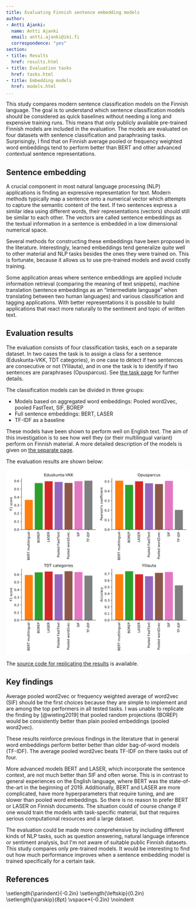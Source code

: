 ```yaml
---
title: Evaluating Finnish sentence embedding models
author:
- Antti Ajanki:
  name: Antti Ajanki
  email: antti.ajanki@iki.fi
  correspondence: "yes"
section:
- title: Results
  href: results.html
- title: Evaluation tasks
  href: tasks.html
- title: Embedding models
  href: models.html
...
```


This study compares modern sentence classification models on the
Finnish language. The goal is to understand which sentence
classification models should be considered as quick baselines without
needing a long and expensive training runs. This means that only
publicly available pre-trained Finnish models are included in the
evaluation. The models are evaluated on four datasets with sentence
classification and paraphrasing tasks. Surprisingly, I find that on
Finnish average pooled or frequency weighted word embeddings tend to
perform better than BERT and other advanced contextual sentence
representations.

## Sentence embedding

A crucial component in most natural language processing (NLP)
applications is finding an expressive representation for text. Modern
methods typically map a sentence onto a numerical vector which
attempts to capture the semantic content of the text. If two sentences
express a similar idea using different words, their representations
(vectors) should still be similar to each other. The vectors are
called sentence embeddings as the textual information in a sentence is
embedded in a low dimensional numerical space.

Several methods for constructing these embeddings have been proposed
in the literature. Interestingly, learned embeddings tend generalize
quite well to other material and NLP tasks besides the ones they were
trained on. This is fortunate, because it allows us to use pre-trained
models and avoid costly training.

Some application areas where sentence embeddings are applied include
information retrieval (comparing the meaning of text snippets),
machine translation (sentence embeddings as an “intermediate language”
when translating between two human languages) and various
classification and tagging applications. With better representations
it is possible to build applications that react more naturally to the
sentiment and topic of written text.

## Evaluation results

The evaluation consists of four classification tasks, each on a
separate dataset. In two cases the task is to assign a class for a
sentence (Eduskunta-VKK, TDT categories), in one case to detect if two
sentences are consecutive or not (Ylilauta), and in one the task is to
identify if two sentences are paraphrases (Opusparcus). See [the task
page](tasks.html) for further details.

The classification models can be divided in three groups:

* Models based on aggregated word embeddings: Pooled word2vec, pooled FastText, SIF, BOREP
* Full sentence embeddings: BERT, LASER
* TF-IDF as a baseline

These models have been shown to perform well on English text. The aim
of this investigation is to see how well they (or their multilingual
variant) perform on Finnish material. A more detailed description of
the models is given on [the separate page](models.html).

The evaluation results are shown below:

![Model performances on the evaluation tasks](images/scores.svg)

The [source code for replicating the
results](https://github.com/aajanki/fi-sentence-embeddings-eval) is
available.

## Key findings

Average pooled word2vec or frequency weighted average of word2vec
(SIF) should be the first choices because they are simple to implement
and are among the top performers in all tested tasks. I was unable to
replicate the finding by [@wieting2019] that pooled random projections
(BOREP) would be consistently better than plain pooled embeddings
(pooled word2vec).

These results reinforce previous findings in the literature that in
general word embeddings perform better better than older bag-of-word
models (TF-IDF). The average pooled word2vec beats TF-IDF on there
tasks out of four.

More advanced models BERT and LASER, which incorporate the sentence
context, are not much better than SIF and often worse. This is in
contrast to general experiences on the English language, where BERT
was the state-of-the-art in the beginning of 2019. Additionally, BERT
and LASER are more complicated, have more hyperparameters that require
tuning, and are slower than pooled word embeddings. So there is no
reason to prefer BERT or LASER on Finnish documents. The situation
could of course change if one would train the models with
task-specific material, but that requires serious computational
resources and a large dataset.

The evaluation could be made more comprehensive by including different
kinds of NLP tasks, such as question answering, natural language
inference or sentiment analysis, but I'm not aware of suitable public
Finnish datasets. This study compares only pre-trained models. It
would be interesting to find out how much performance improves when a
sentence embedding model is trained specifically for a certain task.

## References
\setlength{\parindent}{-0.2in}
\setlength{\leftskip}{0.2in}
\setlength{\parskip}{8pt}
\vspace*{-0.2in}
\noindent
